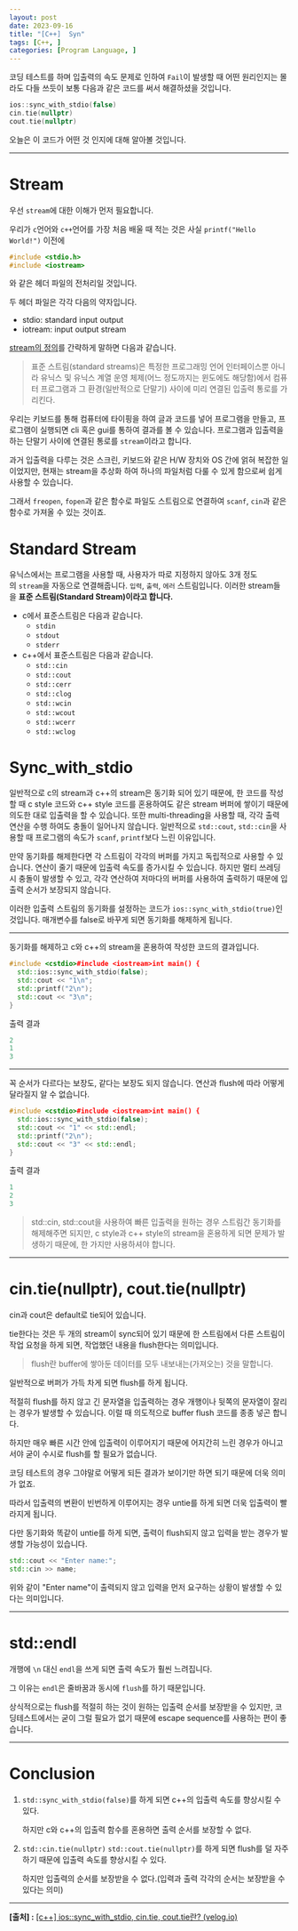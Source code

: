 ```yaml
---
layout: post
date: 2023-09-16
title: "[C++]  Syn"
tags: [C++, ]
categories: [Program Language, ]
---
```


코딩 테스트를 하며 입출력의 속도 문제로 인하여 `Fail`이 발생할 때 어떤 원리인지는 몰라도 다들 쓰듯이 보통 다음과 같은 코드를 써서 해결하셨을 것입니다.


```c++
ios::sync_with_stdio(false)
cin.tie(nullptr)
cout.tie(nullptr)
```


오늘은 이 코드가 어떤 것 인지에 대해 알아볼 것입니다.


---


# Stream


우선 `stream`에 대한 이해가 먼저 필요합니다.


우리가 `c`언어와 `c++`언어를 가장 처음 배울 때 적는 것은 사실 `printf("Hello World!")` 이전에


```c++
#include <stdio.h>
#include <iostream>
```


와 같은 헤더 파일의 전처리일 것입니다.


두 헤더 파일은 각각 다음의 약자입니다.

- stdio: standard input output
- iotream: input output stream

[stream의 정의](https://ko.wikipedia.org/wiki/%ED%91%9C%EC%A4%80_%EC%8A%A4%ED%8A%B8%EB%A6%BC)를 간략하게 말하면 다음과 같습니다.


> 표준 스트림(standard streams)은 특정한 프로그래밍 언어 인터페이스뿐 아니라 유닉스 및 유닉스 계열 운영 체제(어느 정도까지는 윈도에도 해당함)에서 컴퓨터 프로그램과 그 환경(일반적으로 단말기) 사이에 미리 연결된 입출력 통로를 가리킨다.


우리는 키보드를 통해 컴퓨터에 타이핑을 하여 글과 코드를 넣어 프로그램을 만들고, 프로그램이 실행되면 cli 혹은 gui를 통하여 결과를 볼 수 있습니다. 프로그램과 입출력을 하는 단말기 사이에 연결된 통로를 `stream`이라고 합니다.


과거 입출력을 다루는 것은 스크린, 키보드와 같은 H/W 장치와 OS 간에 얽혀 복잡한 일이었지만, 현재는 stream을 추상화 하여 하나의 파일처럼 다룰 수 있게 함으로써 쉽게 사용할 수 있습니다.


그래서 `freopen`, `fopen`과 같은 함수로 파일도 스트림으로 연결하여 `scanf`, `cin`과 같은 함수로 가져올 수 있는 것이죠.


# Standard Stream


유닉스에서는 프로그램을 사용할 때, 사용자가 따로 지정하지 않아도 3개 정도의 `stream`을 자동으로 연결해줍니다. `입력`, `출력`, `에러` 스트림입니다. 이러한 stream들을 **표준 스트림(Standard Stream)이라고 합니다.**

- c에서 표준스트림은 다음과 같습니다.
	- `stdin`
	- `stdout`
	- `stderr`
- c++에서 표준스트림은 다음과 같습니다.
	- `std::cin`
	- `std::cout`
	- `std::cerr`
	- `std::clog`
	- `std::wcin`
	- `std::wcout`
	- `std::wcerr`
	- `std::wclog`

# Sync_with_stdio


일반적으로 c의 stream과 c++의 stream은 동기화 되어 있기 때문에, 한 코드를 작성할 때 c style 코드와 c++ style 코드를 혼용하여도 같은 stream 버퍼에 쌓이기 때문에 의도한 대로 입출력을 할 수 있습니다. 또한 multi-threading을 사용할 때, 각각 출력 연산을 수행 하여도 충돌이 일어나지 않습니다. 일반적으로 `std::cout`, `std::cin`을 사용할 때 프로그램의 속도가 `scanf`, `printf`보다 느린 이유입니다.


만약 동기화를 해제한다면 각 스트림이 각각의 버퍼를 가지고 독립적으로 사용할 수 있습니다. 연산이 줄기 때문에 입출력 속도를 증가시킬 수 있습니다. 하지만 멀티 쓰레딩 시 충돌이 발생할 수 있고, 각각 연산하여 저마다의 버퍼를 사용하여 출력하기 때문에 입출력 순서가 보장되지 않습니다.


이러한 입출력 스트림의 동기화를 설정하는 코드가 `ios::sync_with_stdio(true)`인 것입니다. 매개변수를 false로 바꾸게 되면 동기화를 해제하게 됩니다.


---


동기화를 해제하고 c와 c++의 stream을 혼용하여 작성한 코드의 결과입니다.


```c++
#include <cstdio>#include <iostream>int main() {
  std::ios::sync_with_stdio(false);
  std::cout << "1\n";
  std::printf("2\n");
  std::cout << "3\n";
}
```


출력 결과


```c++
2
1
3
```


---


꼭 순서가 다르다는 보장도, 같다는 보장도 되지 않습니다. 연산과 flush에 따라 어떻게 달라질지 알 수 없습니다.


```c++
#include <cstdio>#include <iostream>int main() {
  std::ios::sync_with_stdio(false);
  std::cout << "1" << std::endl;
  std::printf("2\n");
  std::cout << "3" << std::endl;
}
```


출력 결과


```c++
1
2
3
```


> std::cin, std::cout을 사용하여 빠른 입출력을 원하는 경우 스트림간 동기화를 해제해주면 되지만, c style과 c++ style의 stream을 혼용하게 되면 문제가 발생하기 때문에, 한 가지만 사용하셔야 합니다.


---


# cin.tie(nullptr), cout.tie(nullptr)


cin과 cout은 default로 tie되어 있습니다.


tie한다는 것은 두 개의 stream이 sync되어 있기 때문에 한 스트림에서 다른 스트림이 작업 요청을 하게 되면, 작업했던 내용을 flush한다는 의미입니다.


> flush란 buffer에 쌓아둔 데이터를 모두 내보내는(가져오는) 것을 말합니다.


일반적으로 버퍼가 가득 차게 되면 flush를 하게 됩니다.


적절히 flush를 하지 않고 긴 문자열을 입출력하는 경우 개행이나 뒷쪽의 문자열이 잘리는 경우가 발생할 수 있습니다. 이럴 때 의도적으로 buffer flush 코드를 종종 넣곤 합니다.


하지만 매우 빠른 시간 안에 입출력이 이루어지기 때문에 어지간히 느린 경우가 아니고서야 굳이 수시로 flush를 할 필요가 없습니다.


코딩 테스트의 경우 그야말로 어떻게 되든 결과가 보이기만 하면 되기 때문에 더욱 의미가 없죠.


따라서 입출력의 변환이 빈번하게 이루어지는 경우 untie를 하게 되면 더욱 입출력이 빨라지게 됩니다.


다만 동기화와 똑같이 untie를 하게 되면, 출력이 flush되지 않고 입력을 받는 경우가 발생할 가능성이 있습니다.


```c++
std::cout << "Enter name:";
std::cin >> name;
```


위와 같이 "Enter name"이 출력되지 않고 입력을 먼저 요구하는 상황이 발생할 수 있다는 의미입니다.


---


# std::endl


개행에 `\n` 대신 `endl`을 쓰게 되면 출력 속도가 훨씬 느려집니다.


그 이유는 `endl`은 줄바꿈과 동시에 `flush`를 하기 때문입니다.


상식적으로는 flush를 적절히 하는 것이 원하는 입출력 순서를 보장받을 수 있지만, 코딩테스트에서는 굳이 그럴 필요가 없기 때문에 escape sequence를 사용하는 편이 좋습니다.


---


# Conclusion

1. `std::sync_with_stdio(false)`를 하게 되면 c++의 입출력 속도를 향상시킬 수 있다.

	하지만 c와 c++의 입출력 함수를 혼용하면 출력 순서를 보장할 수 없다.

2. `std::cin.tie(nullptr)` `std::cout.tie(nullptr)`를 하게 되면 flush를 덜 자주 하기 때문에 입출력 속도를 향상시킬 수 있다.

	하지만 입출력의 순서를 보장받을 수 없다.(입력과 출력 각각의 순서는 보장받을 수 있다는 의미)


---


**[출처] :** [[c++] ios::sync_with_stdio, cin.tie, cout.tie란? (velog.io)](https://velog.io/@d2h10s/c-iossyncwithstdio%EB%9E%80)

